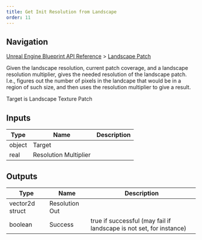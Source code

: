 ```yaml
---
title: Get Init Resolution from Landscape
order: 11
---
```

## Navigation

[Unreal Engine Blueprint API Reference](https://dev.epicgames.com/documentation/en-us/unreal-engine/BlueprintAPI) > [Landscape Patch](https://dev.epicgames.com/documentation/en-us/unreal-engine/BlueprintAPI/LandscapePatch)

Given the landscape resolution, current patch coverage, and a landscape resolution multiplier, gives the
needed resolution of the landscape patch. I.e., figures out the number of pixels in the landcape that
would be in a region of such size, and then uses the resolution multiplier to give a result.

Target is Landscape Texture Patch

## Inputs

| Type | Name | Description |
| --- | --- | --- |
| object | Target |  |
| real | Resolution Multiplier |  |

## Outputs

| Type | Name | Description |
| --- | --- | --- |
| vector2d struct | Resolution Out |  |
| boolean | Success | true if successful (may fail if landscape is not set, for instance) |
